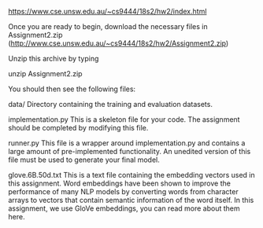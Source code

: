 https://www.cse.unsw.edu.au/~cs9444/18s2/hw2/index.html

Once you are ready to begin, download the necessary files in Assignment2.zip (http://www.cse.unsw.edu.au/~cs9444/18s2/hw2/Assignment2.zip)

Unzip this archive by typing

unzip Assignment2.zip

You should then see the following files:

data/  	  Directory containing the training and evaluation datasets.

implementation.py  	  This is a skeleton file for your code. The assignment should be completed by modifying this file.

runner.py	  This file is a wrapper around implementation.py and contains a large amount of pre-implemented functionality. An unedited version of this file must be used to generate your final model.

glove.6B.50d.txt	  This is a text file containing the embedding vectors used in this assignment. Word embeddings have been shown to improve the performance of many NLP models by converting words from character arrays to vectors that contain semantic information of the word itself. In this assignment, we use GloVe embeddings, you can read more about them here.
